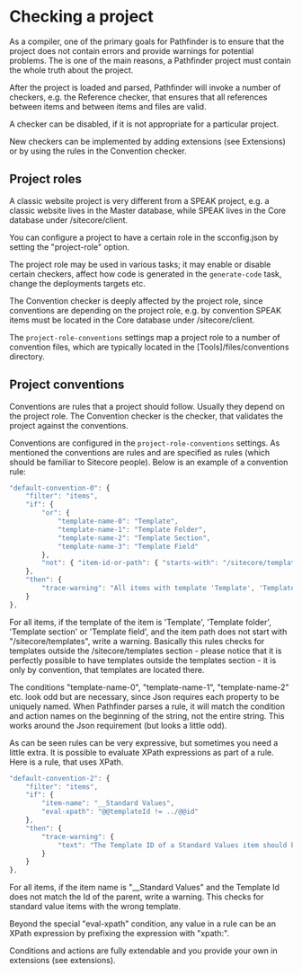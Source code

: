 # Checking a project
As a compiler, one of the primary goals for Pathfinder is to ensure that the project does not contain errors and provide warnings for 
potential problems. The is one of the main reasons, a Pathfinder project must contain the whole truth about the project.

After the project is loaded and parsed, Pathfinder will invoke a number of checkers, e.g. the Reference checker, that ensures that all
references between items and between items and files are valid.

A checker can be disabled, if it is not appropriate for a particular project.

New checkers can be implemented by adding extensions (see Extensions) or by using the rules in the Convention checker.

## Project roles
A classic website project is very different from a SPEAK project, e.g. a classic website lives in the Master database, while SPEAK lives
in the Core database under /sitecore/client.

You can configure a project to have a certain role in the scconfig.json by setting the "project-role" option.

The project role may be used in various tasks; it may enable or disable certain checkers, affect how code is generated
in the `generate-code` task, change the deployments targets etc.

The Convention checker is deeply affected by the project role, since conventions are depending on the project role, e.g. by convention SPEAK 
items must be located in the Core database under /sitecore/client.

The `project-role-conventions` settings map a project role to a number of convention files, which are typically located in the 
[Tools]/files/conventions directory.

## Project conventions
Conventions are rules that a project should follow. Usually they depend on the project role. The Convention checker is the checker, that validates
the project against the conventions.

Conventions are configured in the `project-role-conventions` settings. As mentioned the conventions are rules and are 
specified as rules (which should be familiar to Sitecore people). Below is an example of a convention rule:

```js
"default-convention-0": {
    "filter": "items",
    "if": {
        "or": {
            "template-name-0": "Template",
            "template-name-1": "Template Folder",
            "template-name-2": "Template Section",
            "template-name-3": "Template Field" 
        },
        "not": { "item-id-or-path": { "starts-with": "/sitecore/templates/" } }
    },
    "then": {
        "trace-warning": "All items with template 'Template', 'Template section', 'Template field' and 'Template folder' should be located in the '/sitecore/templates' section. To fix, move the template into the '/sitecore/templates' section"
    }
},
```

For all items, if the template of the item is 'Template', 'Template folder', 'Template section' or 'Template field', and the item path does not 
start with "/sitecore/templates", write a warning. Basically this rules checks for templates outside the /sitecore/templates section - please notice
that it is perfectly possible to have templates outside the templates section - it is only by convention, that templates are located there.

The conditions "template-name-0", "template-name-1", "template-name-2" etc. look odd but are necessary, since Json requires each property to be 
uniquely named. When Pathfinder parses a rule, it will match the condition and action names on the beginning of the string, not the entire string. 
This works around the Json requirement (but looks a little odd).

As can be seen rules can be very expressive, but sometimes you need a little extra. It is possible to evaluate XPath expressions as part of 
a rule. Here is a rule, that uses XPath.

```js
"default-convention-2": {
    "filter": "items",
    "if": {
        "item-name": "__Standard Values",
        "eval-xpath": "@@templateId != ../@@id"
    },
    "then": {
        "trace-warning": {
            "text": "The Template ID of a Standard Values item should be match the ID of the parent item. To fix, moved the Standard Values item under the correct template"
        }
    }
},
```

For all items, if the item name is "__Standard Values" and the Template Id does not match the Id of the parent, write a warning. This checks for
standard value items with the wrong template.

Beyond the special "eval-xpath" condition, any value in a rule can be an XPath expression by prefixing the expression with "xpath:".

Conditions and actions are fully extendable and you provide your own in extensions (see extensions).
